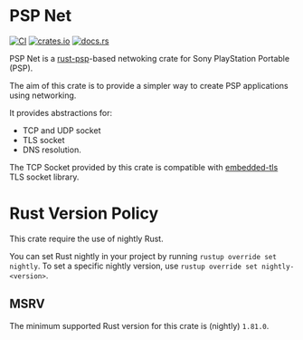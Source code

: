 # PSP Net

[![CI](https://github.com/lorenzofelletti/psp-net/actions/workflows/publish.yaml/badge.svg)](https://github.com/lorenzofelletti/psp-net/actions/workflows/publish.yaml/badge.svg)
[![crates.io](https://img.shields.io/crates/v/psp-net.svg)](https://crates.io/crates/psp-net)
[![docs.rs](https://docs.rs/psp-net/badge.svg)](https://docs.rs/psp-net)

PSP Net is a [rust-psp](https://github.com/overdrivenpotato/rust-psp)-based netwoking crate for Sony PlayStation Portable (PSP).

The aim of this crate is to provide a simpler way to create PSP applications using networking.

It provides abstractions for:
- TCP and UDP socket
- TLS socket
- DNS resolution.

The TCP Socket provided by this crate is compatible with [embedded-tls](https://github.com/drogue-iot/embedded-tls) TLS socket library.

# Rust Version Policy
This crate require the use of nightly Rust.

You can set Rust nightly in your project by running `rustup override set nightly`.
To set a specific nightly version, use `rustup override set nightly-<version>`.

## MSRV
The minimum supported Rust version for this crate is (nightly) `1.81.0`.

